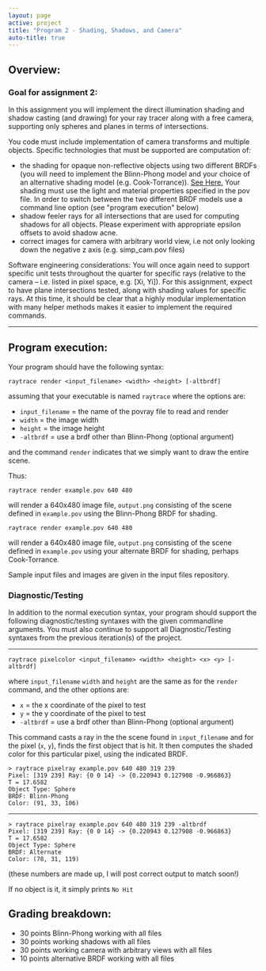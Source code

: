 ```yaml
---
layout: page
active: project
title: "Program 2 - Shading, Shadows, and Camera"
auto-title: true
---
```


## Overview:

### Goal for assignment 2:

In this assignment you will implement the direct illumination shading and shadow casting (and drawing) for your ray tracer along with a free camera, supporting only spheres and planes in terms of intersections.

You code must include implementation of camera transforms and multiple objects. Specific technologies that must be supported are computation of:

- the shading for opaque non-reflective objects using two different BRDFs (you will need to implement the Blinn-Phong model and your choice of an alternative shading model (e.g. Cook-Torrance)).
  [See Here.](https://en.wikipedia.org/wiki/Bidirectional_reflectance_distribution_function)
  Your shading must use the light and material properties specified in the pov file.
  In order to switch between the two different BRDF models use a command line option (see "program execution" below)
- shadow feeler rays for all intersections that are used for computing shadows for all objects.
  Please experiment with appropriate epsilon offsets to avoid shadow acne.
- correct images for camera with arbitrary world view, i.e not only looking down the negative z axis (e.g. simp_cam.pov files)

Software engineering considerations:
You will once again need to support specific unit tests throughout the quarter for specific rays (relative to the camera – i.e. listed in pixel space, e.g. [Xi, Yi]).
For this assignment, expect to have plane intersections tested, along with shading values for specific rays.
At this time, it should be clear that a highly modular implementation with many helper methods makes it easier to implement the required commands.

---

## Program execution:

Your program should have the following syntax:

  `raytrace render <input_filename> <width> <height> [-altbrdf]`

assuming that your executable is named `raytrace` where the options are:

- `input_filename` = the name of the povray file to read and render
- `width` = the image width
- `height` = the image height
- `-altbrdf` = use a brdf other than Blinn-Phong <span class="text-warning">(optional argument)</span>

and the command `render` indicates that we simply want to draw the entire scene.

Thus:

  `raytrace render example.pov 640 480`

will render a 640x480 image file, `output.png` consisting of the scene defined in `example.pov` using the Blinn-Phong BRDF for shading.

  `raytrace render example.pov 640 480`

will render a 640x480 image file, `output.png` consisting of the scene defined in `example.pov` using your alternate BRDF for shading, perhaps Cook-Torrance.

Sample input files and images are given in the input files repository.

### Diagnostic/Testing

In addition to the normal execution syntax, your program should support the following diagnostic/testing syntaxes with the given commandline arguments.
You must also continue to support all Diagnostic/Testing syntaxes from the previous iteration(s) of the project.

---

  `raytrace pixelcolor <input_filename> <width> <height> <x> <y> [-altbrdf]`

where `input_filename` `width` and `height` are the same as for the `render` command, and the other options are:

- `x` = the x coordinate of the pixel to test
- `y` = the y coordinate of the pixel to test
- `-altbrdf` = use a brdf other than Blinn-Phong <span class="text-warning">(optional argument)</span>

This command casts a ray in the the scene found in `input_filename` and for the pixel (`x`, `y`), finds the first object that is hit.
It then computes the shaded color for this particular pixel, using the indicated BRDF.

    > raytrace pixelray example.pov 640 480 319 239
    Pixel: [319 239] Ray: {0 0 14} -> {0.220943 0.127908 -0.966863}
    T = 17.6582
    Object Type: Sphere
    BRDF: Blinn-Phong
    Color: (91, 33, 106)

---

    > raytrace pixelray example.pov 640 480 319 239 -altbrdf
    Pixel: [319 239] Ray: {0 0 14} -> {0.220943 0.127908 -0.966863}
    T = 17.6582
    Object Type: Sphere
    BRDF: Alternate
    Color: (78, 31, 119)

(these numbers are made up, I will post correct output to match soon!)

If no object is it, it simply prints `No Hit`



## Grading breakdown:
- 30 points Blinn-Phong working with all files
- 30 points working shadows with all files
- 30 points working camera with arbitrary views with all files
- 10 points alternative BRDF working with all files
